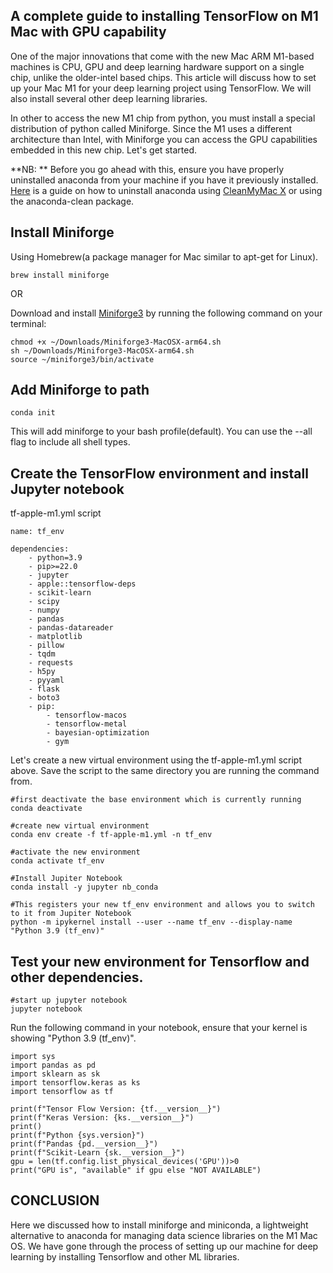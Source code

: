 ## A complete guide to installing TensorFlow on M1 Mac with GPU capability

One of the major innovations that come with the new Mac ARM M1-based machines is CPU, GPU and deep learning hardware support on a single chip, unlike the older-intel based chips. 
This article will discuss how to set up your Mac M1 for your deep learning project using TensorFlow. We will also install several other deep learning libraries.

In other to access the new M1 chip from python, you must install a special distribution of python called Miniforge. Since the M1 uses a different architecture than Intel, with Miniforge you can access the GPU capabilities embedded in this new chip. 
Let's get started.


**NB: **
Before you go ahead with this, ensure you have properly uninstalled anaconda from your machine if you have it previously installed. [Here](https://setapp.com/how-to/uninstall-anaconda-on-mac) is a guide on how to uninstall anaconda using [CleanMyMac X](https://setapp.com/how-to/uninstall-anaconda-on-mac) or using the anaconda-clean package.

## Install Miniforge
Using Homebrew(a package manager for Mac similar to apt-get for Linux).
```
brew install miniforge
``` 

OR 

Download and install [Miniforge3](https://github.com/conda-forge/miniforge/releases/latest/download/Miniforge3-MacOSX-arm64.sh) by running the following command on your terminal:
```
chmod +x ~/Downloads/Miniforge3-MacOSX-arm64.sh
sh ~/Downloads/Miniforge3-MacOSX-arm64.sh
source ~/miniforge3/bin/activate
``` 

## Add Miniforge to path
```
conda init
``` 
This will add miniforge to your bash profile(default). You can use the --all flag to include all shell types.

## Create the TensorFlow environment and install Jupyter notebook
tf-apple-m1.yml script
```
name: tf_env
 
dependencies:
    - python=3.9
    - pip>=22.0
    - jupyter
    - apple::tensorflow-deps
    - scikit-learn
    - scipy
    - numpy
    - pandas
    - pandas-datareader
    - matplotlib
    - pillow
    - tqdm
    - requests
    - h5py
    - pyyaml
    - flask
    - boto3
    - pip:
        - tensorflow-macos
        - tensorflow-metal
        - bayesian-optimization
        - gym
``` 
Let's create a new virtual environment using the tf-apple-m1.yml script above. Save the script to the same directory you are running the command from.
```
#first deactivate the base environment which is currently running
conda deactivate 

#create new virtual environment
conda env create -f tf-apple-m1.yml -n tf_env

#activate the new environment
conda activate tf_env

#Install Jupiter Notebook
conda install -y jupyter nb_conda

#This registers your new tf_env environment and allows you to switch to it from Jupiter Notebook
python -m ipykernel install --user --name tf_env --display-name "Python 3.9 (tf_env)"

``` 

## Test your new environment for Tensorflow and other dependencies.


```
#start up jupyter notebook
jupyter notebook
``` 

Run the following command in your notebook, ensure that your kernel is showing "Python 3.9 (tf_env)".


```
import sys
import pandas as pd
import sklearn as sk
import tensorflow.keras as ks
import tensorflow as tf

print(f"Tensor Flow Version: {tf.__version__}")
print(f"Keras Version: {ks.__version__}")
print()
print(f"Python {sys.version}")
print(f"Pandas {pd.__version__}")
print(f"Scikit-Learn {sk.__version__}")
gpu = len(tf.config.list_physical_devices('GPU'))>0
print("GPU is", "available" if gpu else "NOT AVAILABLE")
``` 

## CONCLUSION

Here we discussed how to install miniforge and miniconda, a lightweight alternative to anaconda for managing data science libraries on the M1 Mac OS.
We have gone through the process of setting up our machine for deep learning by installing Tensorflow and other ML libraries. 






